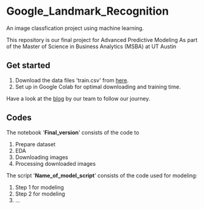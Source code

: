 # Google_Landmark_Recognition
An image classfication project using machine learning.

This repository is our final project for Advanced Predictive Modeling
As part of the Master of Science in Business Analytics (MSBA) at UT Austin

## Get started
1. Download the data files 'train.csv' from [here](https://www.kaggle.com/google/google-landmarks-dataset).
2. Set up in Google Colab for optimal downloading and training time.

Have a look at the [blog](https://towardsdatascience.com/XXXXXXXXXXX) by our team to follow our journey. 

## Codes
The notebook '**Final_version**' consists of the code to
1. Prepare dataset
2. EDA
3. Downloading images
4. Processing downloaded images

The script '**Name_of_model_script**' consists of the code used for modeling:
1. Step 1 for modeling
2. Step 2 for modeling
3. ...

